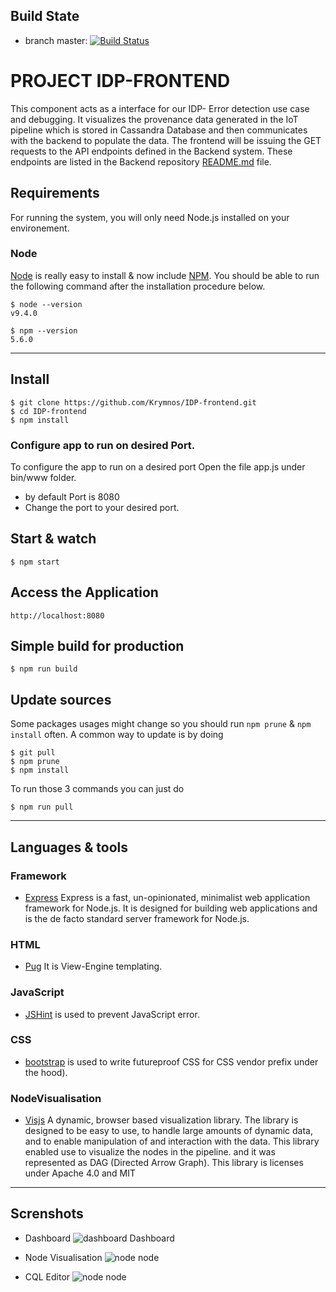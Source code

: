 ## Build State

* branch master: [![Build Status](https://travis-ci.org/Krymnos/IDP-frontend.svg?branch=master)](https://travis-ci.org/Krymnos/IDP-frontend)

# PROJECT IDP-FRONTEND

This component acts as a interface for our IDP- Error detection use case and debugging. It visualizes the provenance data generated in the IoT pipeline which is stored in Cassandra Database and then communicates with the backend to populate the data. The frontend will be issuing the GET requests to the API endpoints defined in the Backend system. These endpoints are listed in the Backend repository [README.md](https://github.com/Krymnos/IDP-backend) file.

## Requirements

For running the system, you will only need Node.js installed on your environement.

### Node

[Node](http://nodejs.org/) is really easy to install & now include [NPM](https://npmjs.org/).
You should be able to run the following command after the installation procedure
below.

    $ node --version
    v9.4.0

    $ npm --version
    5.6.0
---
## Install

    $ git clone https://github.com/Krymnos/IDP-frontend.git
    $ cd IDP-frontend
    $ npm install

### Configure app to run on desired Port.

To configure the app to run on a desired port
Open the file app.js under bin/www folder.

- by default Port is 8080
- Change the port to your desired port.

## Start & watch

    $ npm start
    
## Access the Application

    http://localhost:8080

## Simple build for production

    $ npm run build

## Update sources

Some packages usages might change so you should run `npm prune` & `npm install` often.
A common way to update is by doing

    $ git pull
    $ npm prune
    $ npm install

To run those 3 commands you can just do

    $ npm run pull

---

## Languages & tools

### Framework
- [Express](https://expressjs.com/) Express is a fast, un-opinionated, minimalist web application framework for Node.js. It is designed for building web applications and is the de facto standard server framework for Node.js.
### HTML

- [Pug](https://pugjs.org/) It is View-Engine templating.

### JavaScript

- [JSHint](http://www.jshint.com/docs/) is used to prevent JavaScript error.

### CSS

- [bootstrap](https://getbootstrap.com/) is used to write futureproof CSS for CSS vendor prefix under the hood).

### NodeVisualisation

- [Visjs](http://visjs.org/) A dynamic, browser based visualization library. The library is designed to be easy to use, to handle large amounts of dynamic data, and to enable manipulation of and interaction with the data. This library enabled use to visualize the nodes in the pipeline. and it was represented as DAG (Directed Arrow Graph). This library is licenses under Apache 4.0 and MIT

---
## Screnshots
 - Dashboard
 ![dashboard Dashboard](https://lh3.googleusercontent.com/HMZ9-ltqapKs0AR7U1gAgGTbzI5qc7A9ItoY3D6jqv7Ze_lp28BqqB6uawTY1yr_5oRy7FQAsH8xJ40oRVK0nv5H_v60c5Y1IBwGe9LIvIaZ7KcI0_iu9e9Jtv4wwZwhS6C_7aN4wvgThvcQSHilcrAMuOTpJe30KEqxUhg_4yIiNqXF3bYeZDOOV62JWSU0qDPfvMH8aozhQ4WQjYRPaGBSn1KjObbf1nuV3_LHXHfCyNfavoMeLxQmQbxZLuASnxjrvDLEq7GCqV03v_9UfOd8FWGghgGvpgnyMa5v8j4D3zHZQBtKKfpP_ezBbPTwsdujo-3-jfbcZ0BpDdYYQRx3QpBzfqkE7EP6IzmQaoSjOJIdGr0AHtVnU227vUsgFsa4Gjb4pz4ewCFUKxVG4uBD8cE8Pq5YgPNrryMuZ1VlL8hGDa6QyBLzupjMiBtSE1xG0qQAO2_wzVskUBoxU9BK0s306PuUM7my69t8vVyOD3U2Hl9khuG7Sd1bdRROIWjin_q-vsVtovP1kiEQo-CwXMNW-L2LqZV6sci6qWshaw0mgfCIdf_ICLkS-nMvqLyr9ibm_iLLV4cjgAm2m9fHV_kyQ8OaWHvrsjS0=w1902-h923-no)

- Node Visualisation
![node node](https://lh3.googleusercontent.com/y9O-iw6IApXvm5jVjRIqA7K1ULzc3x2VL6Pa4ipfOhdyZMwoc_CwKnDL4L6dHap2J2Slgfo0LgpKDo791Dbt7XkWpGxnzM0YCcGKOXikKiU6hD9CGs87ISNEi1-aIhwmt_2ID3dcdgGPV7EgFicGrBCOAgfRh40fsG7-wArB1Wqy0Nnr9BnpdnmmAdhzJUweFSLYwIr1KP4UCOZhg2pnuDI78BkxqP2DYtfcHl2-pTUEMYMhlPTsiPhjy_6PxOCat-vXUfLTWYojWJI6DRHwLZEfzWDF6hC0MGR-dF3UlPaPiKCahMXbbapBS1MJ7me8b2K0LN_lAY4finknskNLTclqt8aU-h_Xe_PROp7CU52Wpbiicxfn82fReaKIOo9u7J3Q7sZnvt6ddcw7jCxN1_Y4gmFQj_U0WPt_FZtPB0Ku4iqW5RwPQ1tJtJl_6AzFGjpYIKBxgefzYaI74qvT8PkHvWlTGuOMepPd1Jw51w-B9Tm2Mr9XhV_DCRwfhEZ6CEGQ6ZAjQ8Sue0dF64ldSWvvnRPSj5rUinGm6IXiHAyfOAJM6I-W2hynrZmHIsFqu2WEsB69ixa9flU9PBOvvSS6lUiOvbhrXEb5rzQI=w1748-h983-no)

- CQL Editor
![node node](https://lh3.googleusercontent.com/-o1vf-koWXhXPYy8NwRpKlfn94YSnp9ABWfnCSirV7Y3Ti0m94OD5b_4GjNwuf4kheCzgof7q-xnQJDX8LtGDMRlhOxK6VGnBVC2ON5ScUeXUSB_SOG8DKoVhxE3Cwq7iLa-4n6gwG0M7x-ifeRYREomY_uCvPYZaowtT7TBfHKj4uvfu8aIjzwczghRf_kjqO0v2yWv5KvjBGM1pZ2mkYv5FONHPX4bXWh79WPj-eRMCUh1hsLuwlnp_nPhfjZEsLSZIg-hBO6__k2stIfAW0qThwbFRcft1IvD-IjzMNrt2101dtbpBSb1PKtqrX93FORlPSXP7MjCWwMSwCJ65-dBhGUj5UytVDQFlMPHoubkOz2tvRHTSAKCWxaO9QArLwS2EOYVxmCnLBTaFWekR7oKboChhKt8KyfaP8jpUZJvO-dPokSZP3PTS_qfvhIVtVGT-ALD9xgBNz8CFpPm67YtWv3jUEmCqHmUoJhGDUsU5qWoESbbMPQoMY7a1xCKzpprdC325JLBDFK81V7pYQLOq8Ep9s4AS3kJo4xp0ZmskkzbM2WgGAJbu0p1NT5LuYr6tIZlWcDZqf9OqHMOzK62Vv-mER8G3zZGxRGc=w1023-h532-no)


